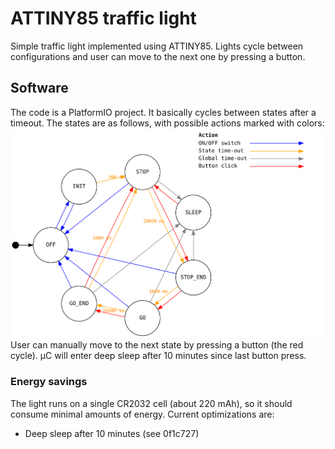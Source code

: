 # ATTINY85 traffic light

Simple traffic light implemented using ATTINY85. Lights cycle between configurations and user can move to the next one by pressing a button.

## Software

The code is a PlatformIO project. It basically cycles between states after a timeout. The states are as follows, with possible actions marked with colors:
![State graph](readme/states.svg)
User can manually move to the next state by pressing a button (the red cycle).
μC will enter deep sleep after 10 minutes since last button press.

### Energy savings

The light runs on a single CR2032 cell (about 220 mAh), so it should consume minimal amounts of energy. Current optimizations are:

* Deep sleep after 10 minutes (see 0f1c727)
